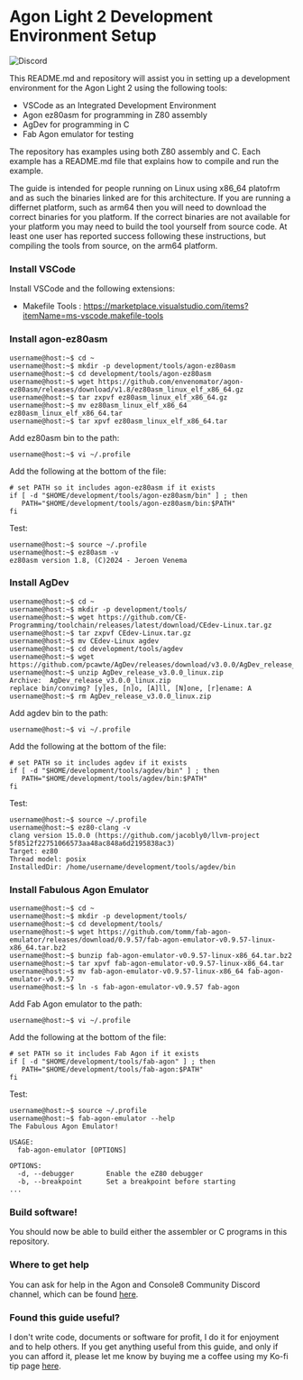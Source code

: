 # Agon Light 2 Development Environment Setup

![Discord](https://img.shields.io/discord/1158535358624039014)

This README.md and repository will assist you in setting up a development environment for the Agon Light 2 using the following tools:

- VSCode as an Integrated Development Environment
- Agon ez80asm for programming in Z80 assembly
- AgDev for programming in C
- Fab Agon emulator for testing

The repository has examples using both Z80 assembly and C. Each example has a README.md file that explains how to compile and run the example.

The guide is intended for people running on Linux using x86_64 platofrm and as such the binaries linked are for this architecture.  If you are running a differnet platform, such as arm64 then you will need to download the correct binaries for you platform.  If the correct binaries are not available for your platform you may need to build the tool yourself from source code.  At least one user has reported success following these instructions, but compiling the tools from source, on the arm64 platform.

### Install VSCode

Install VSCode and the following extensions:

- Makefile Tools : https://marketplace.visualstudio.com/items?itemName=ms-vscode.makefile-tools

### Install agon-ez80asm

```
username@host:~$ cd ~
username@host:~$ mkdir -p development/tools/agon-ez80asm
username@host:~$ cd development/tools/agon-ez80asm
username@host:~$ wget https://github.com/envenomator/agon-ez80asm/releases/download/v1.8/ez80asm_linux_elf_x86_64.gz
username@host:~$ tar zxpvf ez80asm_linux_elf_x86_64.gz
username@host:~$ mv ez80asm_linux_elf_x86_64 ez80asm_linux_elf_x86_64.tar
username@host:~$ tar xpvf ez80asm_linux_elf_x86_64.tar
```
Add ez80asm bin to the path:

```
username@host:~$ vi ~/.profile
```

Add the following at the bottom of the file:

```
# set PATH so it includes agon-ez80asm if it exists
if [ -d "$HOME/development/tools/agon-ez80asm/bin" ] ; then
   PATH="$HOME/development/tools/agon-ez80asm/bin:$PATH"
fi
```

Test:

```
username@host:~$ source ~/.profile
username@host:~$ ez80asm -v
ez80asm version 1.8, (C)2024 - Jeroen Venema
```

### Install AgDev

```
username@host:~$ cd ~
username@host:~$ mkdir -p development/tools/
username@host:~$ wget https://github.com/CE-Programming/toolchain/releases/latest/download/CEdev-Linux.tar.gz
username@host:~$ tar zxpvf CEdev-Linux.tar.gz
username@host:~$ mv CEdev-Linux agdev
username@host:~$ cd development/tools/agdev
username@host:~$ wget https://github.com/pcawte/AgDev/releases/download/v3.0.0/AgDev_release_v3.0.0_linux.zip
username@host:~$ unzip AgDev_release_v3.0.0_linux.zip
Archive:  AgDev_release_v3.0.0_linux.zip
replace bin/convimg? [y]es, [n]o, [A]ll, [N]one, [r]ename: A
username@host:~$ rm AgDev_release_v3.0.0_linux.zip

```

Add agdev bin to the path:

```
username@host:~$ vi ~/.profile
```

Add the following at the bottom of the file:

```
# set PATH so it includes agdev if it exists
if [ -d "$HOME/development/tools/agdev/bin" ] ; then
   PATH="$HOME/development/tools/agdev/bin:$PATH"
fi
```

Test:

```
username@host:~$ source ~/.profile
username@host:~$ ez80-clang -v
clang version 15.0.0 (https://github.com/jacobly0/llvm-project 5f8512f22751066573aa48ac848a6d2195838ac3)
Target: ez80
Thread model: posix
InstalledDir: /home/username/development/tools/agdev/bin
```

### Install Fabulous Agon Emulator

```
username@host:~$ cd ~
username@host:~$ mkdir -p development/tools/
username@host:~$ cd development/tools/
username@host:~$ wget https://github.com/tomm/fab-agon-emulator/releases/download/0.9.57/fab-agon-emulator-v0.9.57-linux-x86_64.tar.bz2
username@host:~$ bunzip fab-agon-emulator-v0.9.57-linux-x86_64.tar.bz2
username@host:~$ tar xpvf fab-agon-emulator-v0.9.57-linux-x86_64.tar
username@host:~$ mv fab-agon-emulator-v0.9.57-linux-x86_64 fab-agon-emulator-v0.9.57
username@host:~$ ln -s fab-agon-emulator-v0.9.57 fab-agon
```

Add Fab Agon emulator to the path:

```
username@host:~$ vi ~/.profile
```

Add the following at the bottom of the file:

```
# set PATH so it includes Fab Agon if it exists
if [ -d "$HOME/development/tools/fab-agon" ] ; then
   PATH="$HOME/development/tools/fab-agon:$PATH"
fi
```

Test:

```
username@host:~$ source ~/.profile
username@host:~$ fab-agon-emulator --help
The Fabulous Agon Emulator!

USAGE:
  fab-agon-emulator [OPTIONS]

OPTIONS:
  -d, --debugger        Enable the eZ80 debugger
  -b, --breakpoint      Set a breakpoint before starting
...
```

### Build software!

You should now be able to build either the assembler or C programs in this repository.

### Where to get help

You can ask for help in the Agon and Console8 Community Discord channel, which can be found [here](https://discord.gg/JpncxCTA7s).

### Found this guide useful?

I don't write code, documents or software for profit, I do it for enjoyment and to help others. If you get anything useful from this guide, and only if you can afford it, please let me know by buying me a coffee using my Ko-fi tip page [here](https://ko-fi.com/andymccall).